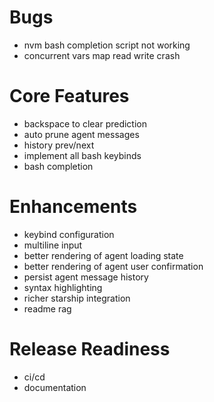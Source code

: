 # Bugs

- nvm bash completion script not working
- concurrent vars map read write crash

# Core Features

- backspace to clear prediction
- auto prune agent messages
- history prev/next
- implement all bash keybinds
- bash completion

# Enhancements

- keybind configuration
- multiline input
- better rendering of agent loading state
- better rendering of agent user confirmation
- persist agent message history
- syntax highlighting
- richer starship integration
- readme rag

# Release Readiness

- ci/cd
- documentation
